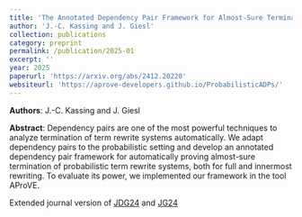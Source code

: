 ```yaml
---
title: 'The Annotated Dependency Pair Framework for Almost-Sure Termination of Probabilistic Term Rewriting'
author: 'J.-C. Kassing and J. Giesl'
collection: publications
category: preprint
permalink: /publication/2025-01
excerpt: ''
year: 2025
paperurl: 'https://arxiv.org/abs/2412.20220'
websiteurl: 'https://aprove-developers.github.io/ProbabilisticADPs/'
---
```


**Authors**: J.-C. Kassing and J. Giesl

**Abstract**:
Dependency pairs are one of the most powerful techniques to analyze termination of term rewrite systems automatically. We adapt dependency pairs to the probabilistic setting and develop an annotated dependency pair framework for automatically proving almost-sure termination of probabilistic term rewrite systems, both for full and innermost rewriting. To evaluate its power, we implemented our framework in the tool AProVE. 

Extended journal version of [JDG24](/publication/2024-05) and [JG24](/publication/2024-11)